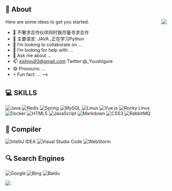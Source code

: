 ## 🌸 About
<img align="right" src="https://github-readme-stats.vercel.app/api?username=AkidukiNoSora&count_private=true&show_icons=true" />
Here are some ideas to get you started:

- 🔭 不奢求合作伙伴同时我尽量寻求合作
- 🌱 主要语言: JAVA ,正在学习Python
- 👯 I’m looking to collaborate on ...
- 🤔 I’m looking for help with ...
- 💬 Ask me about ...
- 📫 xishiyu93@gmail.com  Twitter:@_Yuushigure
- 😄 Pronouns: ...
- ⚡ Fun fact: ...
-->
  
## 💻 SKILLS
![Java](https://img.shields.io/badge/java-%23ED8B00.svg?style=for-the-badge&logo=openjdk&logoColor=white) ![Redis](https://img.shields.io/badge/redis-%23DD0031.svg?style=for-the-badge&logo=redis&logoColor=white) ![Spring](https://img.shields.io/badge/spring-%236DB33F.svg?style=for-the-badge&logo=spring&logoColor=white) ![MySQL](https://img.shields.io/badge/mysql-4479A1.svg?style=for-the-badge&logo=mysql&logoColor=white) ![Linux](https://img.shields.io/badge/Linux-FCC624?style=for-the-badge&logo=linux&logoColor=black) ![Vue.js](https://img.shields.io/badge/vuejs-%2335495e.svg?style=for-the-badge&logo=vuedotjs&logoColor=%234FC08D) ![Rocky Linux](https://img.shields.io/badge/-Rocky%20Linux-%2310B981?style=for-the-badge&logo=rockylinux&logoColor=white) ![Docker](https://img.shields.io/badge/docker-%230db7ed.svg?style=for-the-badge&logo=docker&logoColor=white)
![HTML5](https://img.shields.io/badge/html5-%23E34F26.svg?style=for-the-badge&logo=html5&logoColor=white) ![JavaScript](https://img.shields.io/badge/javascript-%23323330.svg?style=for-the-badge&logo=javascript&logoColor=%23F7DF1E) ![Markdown](https://img.shields.io/badge/markdown-%23000000.svg?style=for-the-badge&logo=markdown&logoColor=white) ![CSS3](https://img.shields.io/badge/css3-%231572B6.svg?style=for-the-badge&logo=css3&logoColor=white) ![RabbitMQ](https://img.shields.io/badge/Rabbitmq-FF6600?style=for-the-badge&logo=rabbitmq&logoColor=white)
## 📖 Compiler
![IntelliJ IDEA](https://img.shields.io/badge/IntelliJIDEA-000000.svg?style=for-the-badge&logo=intellij-idea&logoColor=white) ![Visual Studio Code](https://img.shields.io/badge/Visual%20Studio%20Code-0078d7.svg?style=for-the-badge&logo=visual-studio-code&logoColor=white) ![WebStorm](https://img.shields.io/badge/webstorm-143?style=for-the-badge&logo=webstorm&logoColor=white&color=black)
## 🔍 Search Engines
![Google](https://img.shields.io/badge/google-4285F4?style=for-the-badge&logo=google&logoColor=white) ![Bing](https://img.shields.io/badge/Microsoft%20Bing-258FFA?style=for-the-badge&logo=Microsoft%20Bing&logoColor=white)
![Baidu](https://img.shields.io/badge/Baidu-2932E1?style=for-the-badge&logo=Baidu&logoColor=white)

<img src="https://github-profile-summary-cards.vercel.app/api/cards/profile-details?username=AkidukiNoSora&theme=github" />
